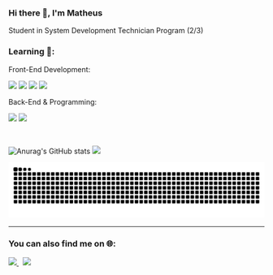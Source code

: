 ### Hi there 👋, I'm Matheus
Student in System Development Technician Program (2/3)

### Learning 📖:

Front-End Development:
<div>
  <link rel="stylesheet" type='text/css' href="https://cdn.jsdelivr.net/gh/devicons/devicon@latest/devicon.min.css" />
  <img src="https://cdn.jsdelivr.net/gh/devicons/devicon/icons/html5/html5-plain.svg" width="30" /> 
  <img src="https://cdn.jsdelivr.net/gh/devicons/devicon/icons/css3/css3-plain.svg" width="30" /> 
  <img src="https://cdn.jsdelivr.net/gh/devicons/devicon/icons/javascript/javascript-plain.svg" width="30" />
  <img src="https://cdn.jsdelivr.net/gh/devicons/devicon@latest/icons/react/react-original.svg" width="30" />
</div>

Back-End & Programming:
<div>
  <img src="https://cdn.jsdelivr.net/gh/devicons/devicon@latest/icons/csharp/csharp-plain.svg" width="30" />
  <img src="https://cdn.jsdelivr.net/gh/devicons/devicon@latest/icons/python/python-original.svg" width="30" />
</div>

&nbsp;

![Anurag's GitHub stats](https://github-readme-stats.vercel.app/api?username=valeriotheus&theme=prussian&hide=stars) <img loading="lazy" height="170em" src="https://github-readme-stats.vercel.app/api/top-langs/?username=valeriotheus&layout=compact&langs_count=7&theme=prussian"/>

![Snake animation](https://github.com/valeriotheus/valeriotheus/blob/output/github-contribution-grid-snake.svg)

---

### You can also find me on 🌐:

<a href="https://www.instagram.com/valeriotheus/" target="_blank" rel="noopener noreferrer">
  <img src="https://img.shields.io/badge/Instagram-%23E4405F.svg?style=for-the-badge&logo=Instagram&logoColor=white">
</a>
&nbsp;
<a href="mailto:valeriomathus@gmail.com" target="_blank" rel="noopener noreferrer">
  <img src="https://img.shields.io/badge/Gmail-D14836?style=for-the-badge&logo=gmail&logoColor=white">
</a>
